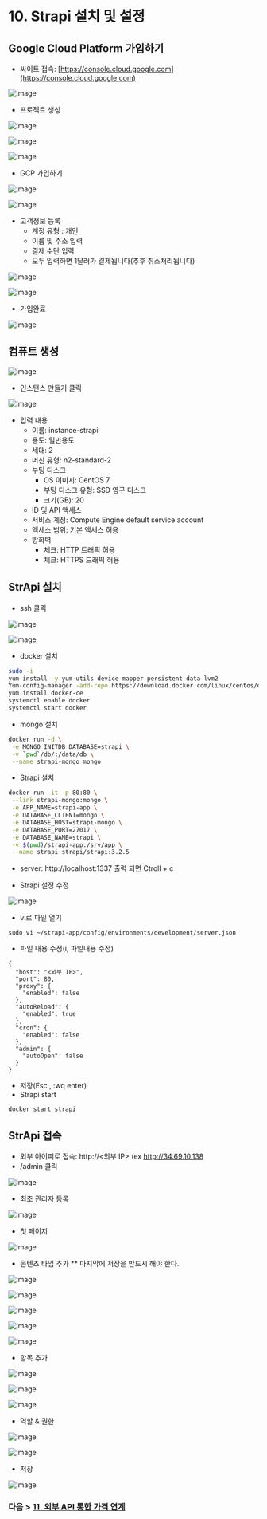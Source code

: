 # 10. Strapi 설치 및 설정 
## Google Cloud Platform 가입하기
- 싸이트 접속: [https://console.cloud.google.com](https://console.cloud.google.com)

![image](https://user-images.githubusercontent.com/24771449/67676207-49e28900-f9c4-11e9-8132-cbd709dcbcba.png)

- 프로젝트 생성

![image](https://user-images.githubusercontent.com/24771449/67617264-5c21c300-f81c-11e9-8c5b-bf70c7a979e8.png)

![image](https://user-images.githubusercontent.com/24771449/67617272-6fcd2980-f81c-11e9-9775-932282ab1c82.png)

![image](https://user-images.githubusercontent.com/24771449/67675019-6a5d1400-f9c1-11e9-9c88-01db460fac7d.png)

- GCP 가입하기

![image](https://user-images.githubusercontent.com/24771449/67675064-88c30f80-f9c1-11e9-876e-1f82f0610a00.png)

![image](https://user-images.githubusercontent.com/24771449/67617207-c1c17f80-f81b-11e9-8383-d20ad05d772a.png)

- 고객정보 등록
   - 계정 유형 : 개인
   - 이름 및 주소 입력
   - 결제 수단 입력
   - 모두 입력하면 1달러가 결제됩니다(추후 취소처리됩니다)

![image](https://user-images.githubusercontent.com/24771449/67675307-2a4a6100-f9c2-11e9-844c-868cb55a8afe.png)

![image](https://user-images.githubusercontent.com/24771449/67675474-801f0900-f9c2-11e9-9528-0af98fc177b2.png)

- 가입완료

![image](https://user-images.githubusercontent.com/24771449/67676059-1273dc80-f9c4-11e9-9bf0-2431216352d4.png)


## 컴퓨트 생성

![image](https://user-images.githubusercontent.com/24771449/67617332-1adde300-f81d-11e9-93e3-47e0db1f2cc5.png)

- 인스턴스 만들기 클릭

![image](https://user-images.githubusercontent.com/24771449/67617380-8b84ff80-f81d-11e9-9f6e-8344e6b06387.png)

- 입력 내용
   - 이름: instance-strapi
   - 용도: 일반용도
   - 세대: 2
   - 머신 유형: n2-standard-2
   - 부팅 디스크
      - OS 이미지: CentOS 7
      - 부팅 디스크 유형: SSD 영구 디스크
      - 크기(GB): 20
   - ID 및 API 액세스
   - 서비스 계정: Compute Engine default service account
   - 액세스 범위: 기본 액세스 허용
   - 방화벽
      - 체크: HTTP 트래픽 허용
      - 체크: HTTPS 드래픽 허용

## StrApi 설치
- ssh 클릭

![image](https://user-images.githubusercontent.com/24771449/67617878-a312b700-f822-11e9-8396-74cd9f8e6146.png)

![image](https://user-images.githubusercontent.com/24771449/67617490-92f8d880-f81e-11e9-994b-3fa19deb659d.png)

- docker 설치
```bash
sudo -i
yum install -y yum-utils device-mapper-persistent-data lvm2
Yum-config-manager -add-repo https://download.docker.com/linux/centos/docker-ce.repo
yum install docker-ce
systemctl enable docker
systemctl start docker
```

- mongo 설치
```bash
docker run -d \
 -e MONGO_INITDB_DATABASE=strapi \
 -v `pwd`/db/:/data/db \
 --name strapi-mongo mongo
```
- Strapi 설치
```bash
docker run -it -p 80:80 \
 --link strapi-mongo:mongo \
 -e APP_NAME=strapi-app \
 -e DATABASE_CLIENT=mongo \
 -e DATABASE_HOST=strapi-mongo \
 -e DATABASE_PORT=27017 \
 -e DATABASE_NAME=strapi \
 -v $(pwd)/strapi-app:/srv/app \
 --name strapi strapi/strapi:3.2.5
```

- server: http://localhost:1337 출력 되면 Ctroll + c

- Strapi 설정 수정

![image](https://user-images.githubusercontent.com/24771449/67618100-73b17980-f825-11e9-88ab-6866896ae852.png)

- vi로 파일 열기
```
sudo vi ~/strapi-app/config/environments/development/server.json
```
- 파일 내용 수정(i, 파일내용 수정)
```
{
  "host": "<외부 IP>",
  "port": 80,
  "proxy": {
    "enabled": false
  },
  "autoReload": {
    "enabled": true
  },
  "cron": {
    "enabled": false
  },
  "admin": {
    "autoOpen": false
  }
}
```
- 저장(Esc , :wq enter)
- Strapi start
```
docker start strapi
```

## StrApi 접속
- 외부 아이피로 접속: http://<외부 IP> (ex http://34.69.10.138
- /admin 클릭

![image](https://user-images.githubusercontent.com/24771449/67618117-b8d5ab80-f825-11e9-8c28-5efe0b44c13b.png)

- 최초 관리자 등록

![image](https://user-images.githubusercontent.com/24771449/67618122-ef132b00-f825-11e9-9222-5a25948ec5fe.png)


- 첫 페이지

![image](https://user-images.githubusercontent.com/24771449/67618141-21248d00-f826-11e9-9067-98155a96f6cb.png)

- 콘텐츠 타입 추가 ** 마지막에 저장을 받드시 해야 한다.

![image](https://user-images.githubusercontent.com/24771449/67618150-54ffb280-f826-11e9-924a-7beab0b35d41.png)

![image](https://user-images.githubusercontent.com/24771449/67618506-66978900-f82b-11e9-9f97-d210a647b74f.png)

![image](https://user-images.githubusercontent.com/24771449/67618513-7d3de000-f82b-11e9-925e-ada99b066695.png)

![image](https://user-images.githubusercontent.com/24771449/67618533-b5452300-f82b-11e9-9520-e70c18ef8512.png)

![image](https://user-images.githubusercontent.com/24771449/67618606-9004e480-f82c-11e9-90ee-d3288cb324f2.png)

- 항목 추가

![image](https://user-images.githubusercontent.com/24771449/67618761-8b413000-f82e-11e9-9daa-a65ff8f54c5b.png)

![image](https://user-images.githubusercontent.com/24771449/67618781-ad3ab280-f82e-11e9-80be-f87b8b8ad743.png)

![image](https://user-images.githubusercontent.com/24771449/67618849-71ecb380-f82f-11e9-8feb-09ae1caaf25c.png)

- 역할 & 권한

![image](https://user-images.githubusercontent.com/24771449/67618635-d22e2600-f82c-11e9-97a7-aa07c32d151e.png)

![image](https://user-images.githubusercontent.com/24771449/67618653-13bed100-f82d-11e9-8d80-66756652e007.png)

- 저장

![image](https://user-images.githubusercontent.com/24771449/67618662-32bd6300-f82d-11e9-93b3-d3c55166371d.png)


### 다음 > [11. 외부 API 통한 가격 연계](11.%20외부%20API%20통한%20가격%20연계.md)


